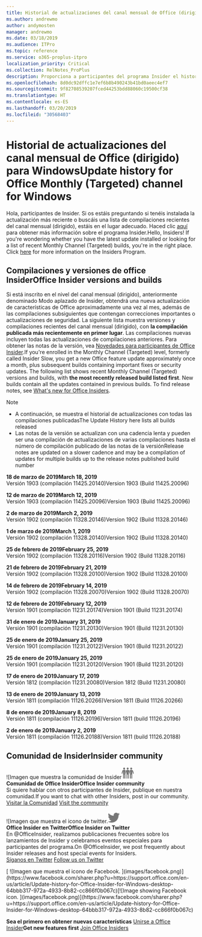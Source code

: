 ```yaml
---
title: Historial de actualizaciones del canal mensual de Office (dirigido)
ms.author: andrewmo
author: andymosten
manager: andrewmo
ms.date: 03/18/2019
ms.audience: ITPro
ms.topic: reference
ms.service: o365-proplus-itpro
localization_priority: Critical
ms.collection: RelNotes_ProPlus
description: Proporciona a participantes del programa Insider el historial de actualizaciones de los lanzamientos del canal mensual de Office (dirigido) para versiones de escritorio de Windows
ms.openlocfilehash: 8d0dc92dffc1e7ef6b8b490243b41bd0aeec4ef7
ms.sourcegitcommit: 9f82708539207fced44253bdd88060c19500cf38
ms.translationtype: HT
ms.contentlocale: es-ES
ms.lasthandoff: 03/20/2019
ms.locfileid: "30568403"
---
```

# <a name="update-history-for-office-monthly-targeted-channel-for-windows"></a><span data-ttu-id="dca0e-103">Historial de actualizaciones del canal mensual de Office (dirigido) para Windows</span><span class="sxs-lookup"><span data-stu-id="dca0e-103">Update history for Office Monthly (Targeted) channel for Windows</span></span>

<span data-ttu-id="dca0e-p101">Hola, participantes de Insider. Si os estáis preguntando si tenéis instalada la actualización más reciente o buscáis una lista de compilaciones recientes del canal mensual (dirigido), estáis en el lugar adecuado. Haced clic [aquí](https://insider.office.com/) para obtener más información sobre el programa Insider.</span><span class="sxs-lookup"><span data-stu-id="dca0e-p101">Hello, Insiders! If you're wondering whether you have the latest update installed or looking for a list of recent Monthly Channel (Targeted) builds, you're in the right place. Click [here](https://insider.office.com/) for more information on the Insiders Program.</span></span>

## <a name="office-insider-versions-and-builds"></a><span data-ttu-id="dca0e-107">Compilaciones y versiones de office Insider</span><span class="sxs-lookup"><span data-stu-id="dca0e-107">Office Insider versions and builds</span></span>

<span data-ttu-id="dca0e-p102">Si está inscrito en el nivel del canal mensual (dirigido), anteriormente denominado Modo aplazado de Insider, obtendrá una nueva actualización de características de Office aproximadamente una vez al mes, además de las compilaciones subsiguientes que contengan correcciones importantes o actualizaciones de seguridad. La siguiente lista muestra versiones y compilaciones recientes del canal mensual (dirigido), con **la compilación publicada más recientemente en primer lugar**. Las compilaciones nuevas incluyen todas las actualizaciones de compilaciones anteriores. Para obtener las notas de la versión, vea [Novedades para participantes de Office Insider](https://support.office.com/es-ES/article/what-s-new-for-office-insiders-c152d1e2-96ff-4ce9-8c14-e74e13847a24).</span><span class="sxs-lookup"><span data-stu-id="dca0e-p102">If you're enrolled in the Monthly Channel (Targeted) level, formerly called Insider Slow, you get a new Office feature update approximately once a month, plus subsequent builds containing important fixes or security updates. The following list shows recent Monthly Channel (Targeted) versions and builds, with **the most recently released build listed first**. New builds contain all the updates contained in previous builds. To find release notes, see [What's new for Office Insiders](https://support.office.com/es-ES/article/what-s-new-for-office-insiders-c152d1e2-96ff-4ce9-8c14-e74e13847a24).</span></span>

> [!NOTE]
> - <span data-ttu-id="dca0e-112">A continuación, se muestra el historial de actualizaciones con todas las compilaciones publicadas</span><span class="sxs-lookup"><span data-stu-id="dca0e-112">The Update History here lists all builds released</span></span>
> - <span data-ttu-id="dca0e-113">Las notas de la versión se actualizan con una cadencia lenta y pueden ser una compilación de actualizaciones de varias compilaciones hasta el número de compilación publicado de las notas de la versión</span><span class="sxs-lookup"><span data-stu-id="dca0e-113">Release notes are updated on a slower cadence and may be a compilation of updates for multiple builds up to the release notes published build number</span></span>

<span data-ttu-id="dca0e-114">**18 de marzo de 2019**</span><span class="sxs-lookup"><span data-stu-id="dca0e-114">**March 18, 2019**</span></span><br/> <span data-ttu-id="dca0e-115">Versión 1903 (compilación 11425.20140)</span><span class="sxs-lookup"><span data-stu-id="dca0e-115">Version 1903 (Build 11425.20096)</span></span><br/>

<span data-ttu-id="dca0e-116">**12 de marzo de 2019**</span><span class="sxs-lookup"><span data-stu-id="dca0e-116">**March 12, 2019**</span></span><br/> <span data-ttu-id="dca0e-117">Versión 1903 (compilación 11425.20096)</span><span class="sxs-lookup"><span data-stu-id="dca0e-117">Version 1903 (Build 11425.20096)</span></span><br/>

<span data-ttu-id="dca0e-118">**2 de marzo de 2019**</span><span class="sxs-lookup"><span data-stu-id="dca0e-118">**March 2, 2019**</span></span><br/> <span data-ttu-id="dca0e-119">Versión 1902 (compilación 11328.20146)</span><span class="sxs-lookup"><span data-stu-id="dca0e-119">Version 1902 (Build 11328.20146)</span></span><br/>

<span data-ttu-id="dca0e-120">**1 de marzo de 2019**</span><span class="sxs-lookup"><span data-stu-id="dca0e-120">**March 1, 2019**</span></span><br/> <span data-ttu-id="dca0e-121">Versión 1902 (compilación 11328.20140)</span><span class="sxs-lookup"><span data-stu-id="dca0e-121">Version 1902 (Build 11328.20140)</span></span><br/>

<span data-ttu-id="dca0e-122">**25 de febrero de 2019**</span><span class="sxs-lookup"><span data-stu-id="dca0e-122">**February 25, 2019**</span></span><br/> <span data-ttu-id="dca0e-123">Versión 1902 (compilación 11328.20116)</span><span class="sxs-lookup"><span data-stu-id="dca0e-123">Version 1902 (Build 11328.20116)</span></span><br/>

<span data-ttu-id="dca0e-124">**21 de febrero de 2019**</span><span class="sxs-lookup"><span data-stu-id="dca0e-124">**February 21, 2019**</span></span><br/> <span data-ttu-id="dca0e-125">Versión 1902 (compilación 11328.20100)</span><span class="sxs-lookup"><span data-stu-id="dca0e-125">Version 1902 (Build 11328.20100)</span></span><br/>

<span data-ttu-id="dca0e-126">**14 de febrero de 2019**</span><span class="sxs-lookup"><span data-stu-id="dca0e-126">**February 14, 2019**</span></span><br/> <span data-ttu-id="dca0e-127">Versión 1902 (compilación 11328.20070)</span><span class="sxs-lookup"><span data-stu-id="dca0e-127">Version 1902 (Build 11328.20070)</span></span><br/>

<span data-ttu-id="dca0e-128">**12 de febrero de 2019**</span><span class="sxs-lookup"><span data-stu-id="dca0e-128">**February 12, 2019**</span></span><br/> <span data-ttu-id="dca0e-129">Versión 1901 (compilación 11231.20174)</span><span class="sxs-lookup"><span data-stu-id="dca0e-129">Version 1901 (Build 11231.20174)</span></span><br/>

<span data-ttu-id="dca0e-130">**31 de enero de 2019**</span><span class="sxs-lookup"><span data-stu-id="dca0e-130">**January 31, 2019**</span></span><br/> <span data-ttu-id="dca0e-131">Versión 1901 (compilación 11231.20130)</span><span class="sxs-lookup"><span data-stu-id="dca0e-131">Version 1901 (Build 11231.20130)</span></span><br/> 

<span data-ttu-id="dca0e-132">**25 de enero de 2019**</span><span class="sxs-lookup"><span data-stu-id="dca0e-132">**January 25, 2019**</span></span><br/> <span data-ttu-id="dca0e-133">Versión 1901 (compilación 11231.20122)</span><span class="sxs-lookup"><span data-stu-id="dca0e-133">Version 1901 (Build 11231.20122)</span></span><br/> 

<span data-ttu-id="dca0e-134">**25 de enero de 2019**</span><span class="sxs-lookup"><span data-stu-id="dca0e-134">**January 25, 2019**</span></span><br/> <span data-ttu-id="dca0e-135">Versión 1901 (compilación 11231.20120)</span><span class="sxs-lookup"><span data-stu-id="dca0e-135">Version 1901 (Build 11231.20120)</span></span><br/> 

<span data-ttu-id="dca0e-136">**17 de enero de 2019**</span><span class="sxs-lookup"><span data-stu-id="dca0e-136">**January 17, 2019**</span></span><br/> <span data-ttu-id="dca0e-137">Versión 1812 (compilación 11231.20080)</span><span class="sxs-lookup"><span data-stu-id="dca0e-137">Version 1812 (Build 11231.20080)</span></span><br/> 

<span data-ttu-id="dca0e-138">**13 de enero de 2019**</span><span class="sxs-lookup"><span data-stu-id="dca0e-138">**January 13, 2019**</span></span><br/> <span data-ttu-id="dca0e-139">Versión 1811 (compilación 11126.20266)</span><span class="sxs-lookup"><span data-stu-id="dca0e-139">Version 1811 (Build 11126.20266)</span></span><br/>

<span data-ttu-id="dca0e-140">**8 de enero de 2019**</span><span class="sxs-lookup"><span data-stu-id="dca0e-140">**January 8, 2019**</span></span><br/> <span data-ttu-id="dca0e-141">Versión 1811 (compilación 11126.20196)</span><span class="sxs-lookup"><span data-stu-id="dca0e-141">Version 1811 (build 11126.20196)</span></span><br/> 

<span data-ttu-id="dca0e-142">**2 de enero de 2019**</span><span class="sxs-lookup"><span data-stu-id="dca0e-142">**January 2, 2019**</span></span><br/> <span data-ttu-id="dca0e-143">Versión 1811 (compilación 11126.20188)</span><span class="sxs-lookup"><span data-stu-id="dca0e-143">Version 1811 (build 11126.20188)</span></span><br/> 


## <a name="insider-community"></a><span data-ttu-id="dca0e-144">Comunidad de Insider</span><span class="sxs-lookup"><span data-stu-id="dca0e-144">Insider community</span></span>

<span data-ttu-id="dca0e-145">![Imagen que muestra la comunidad de Insider</span><span class="sxs-lookup"><span data-stu-id="dca0e-145">![Image showing insider community.</span></span> ](images/insidercommunity.png)<br/>
<span data-ttu-id="dca0e-146">**Comunidad de Office Insider**</span><span class="sxs-lookup"><span data-stu-id="dca0e-146">**Office Insider community**</span></span><br/> <span data-ttu-id="dca0e-147">Si quiere hablar con otros participantes de Insider, publique en nuestra comunidad.</span><span class="sxs-lookup"><span data-stu-id="dca0e-147">If you want to chat with other Insiders, post in our community.</span></span><br/><span data-ttu-id="dca0e-148"> 
[Visitar la Comunidad](https://go.microsoft.com/fwlink/?linkid=843493)</span><span class="sxs-lookup"><span data-stu-id="dca0e-148"> 
[Visit the community](https://go.microsoft.com/fwlink/?linkid=843493)</span></span><br/> 

<span data-ttu-id="dca0e-149">![Imagen que muestra el icono de twitter.</span><span class="sxs-lookup"><span data-stu-id="dca0e-149">![Image showing twitter icon.</span></span> ](images/twitter.png)<br/>
<span data-ttu-id="dca0e-150">**Office Insider en Twitter**</span><span class="sxs-lookup"><span data-stu-id="dca0e-150">**Office Insider on Twitter**</span></span><br/> <span data-ttu-id="dca0e-151">En @OfficeInsider, realizamos publicaciones frecuentes sobre los lanzamientos de Insider y celebramos eventos especiales para participantes del programa.</span><span class="sxs-lookup"><span data-stu-id="dca0e-151">On @OfficeInsider, we post frequently about Insider releases and host special events for Insiders.</span></span><br/><span data-ttu-id="dca0e-152"> 
[Síganos en Twitter](https://go.microsoft.com/fwlink/?linkid=717717)</span><span class="sxs-lookup"><span data-stu-id="dca0e-152"> 
[Follow us on Twitter](https://go.microsoft.com/fwlink/?linkid=717717)</span></span><br/> 

<span data-ttu-id="dca0e-153">
  [
  ![Imagen que muestra el icono de Facebook. ](images/facebook.png)](https://www.facebook.com/sharer.php?u=https://support.office.com/en-us/article/Update-history-for-Office-Insider-for-Windows-desktop-64bbb317-972a-4933-8b82-cc866f0b067c)</span><span class="sxs-lookup"><span data-stu-id="dca0e-153">[![Image showing Facebook icon. ](images/facebook.png)](https://www.facebook.com/sharer.php?u=https://support.office.com/en-us/article/Update-history-for-Office-Insider-for-Windows-desktop-64bbb317-972a-4933-8b82-cc866f0b067c)</span></span>       


<span data-ttu-id="dca0e-154">**Sea el primero en obtener nuevas características**
[Unirse a Office Insider](https://insider.office.com/)</span><span class="sxs-lookup"><span data-stu-id="dca0e-154">**Get new features first**
[Join Office Insiders](https://insider.office.com/)</span></span>